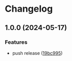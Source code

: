 # Changelog

## 1.0.0 (2024-05-17)


### Features

* push release ([19bc995](https://github.com/chickenandpork/test-release/commit/19bc995afe14a6ada325f779990890c775b80b46))
